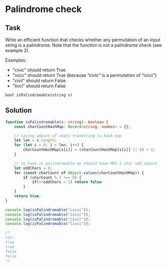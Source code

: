 # Palindrome check

## Task

Write an efficient function that checks whether any permutation of an input string is a palindrome. Note that the function is not a palindrome check (see example 2).

Examples:

- "civic" should return True
- "ivicc" should return True  (because “civic” is a permutation of “ivicc”)
- "civil" should return False
- "livci" should return False

`bool isPalindromable(string s) `

## Solution

```typescript
function isPalindromable(s: string): boolean {
    const charCountHashMap: Record<string, number> = {};

    // saving amount of chars fromstring to hash map
    let len = s.length;
    for (let i = 0; i < len; i++) {
        charCountHashMap[s[i]] = (charCountHashMap[s[i]] || 0) + 1;
    }

    // to have it palindromable we should have MAX 1 char odd amount
    let oddChars = 0;
    for (const charCount of Object.values(charCountHashMap)) {
        if (charCount % 2 !== 0) {
            if(++oddChars > 1) return false
        }
    }
    return true;
}

console.log(isPalindromable("civic"));  
console.log(isPalindromable("ivicc"));  
console.log(isPalindromable("civil"));   
console.log(isPalindromable("livci"));  

/*
res:
true
true
false
false
*/
```